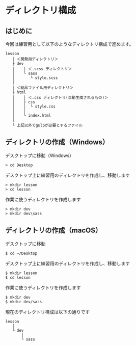 # ディレクトリ構成

## はじめに

今回は練習用として以下のようなディレクトリ構成で進めます。
```
lesson
   │ ＜開発用ディレクトリ＞
   ├ dev
   │    │ ＜.scss ディレクトリ＞
   │    └ sass
   │       └ style.scss
   │
   │ ＜納品ファイル用ディレクトリ＞
   ├ html
   │    │ ＜.css ディレクトリ(自動生成されるもの)＞
   │    ├ css
   │    │  └ style.css
   │    │
   │    └ index.html
   │
   └ 上記以外でgulpが必要とするファイル
```

## ディレクトリの作成（Windows）

デスクトップに移動（Windows）
```
> cd Desktop
```

デスクトップ上に練習用のディレクトリを作成し、移動します
```
> mkdir lesson
> cd lesson
```

作業に使うディレクトリを作成します
```
> mkdir dev
> mkdir dev\sass
```


## ディレクトリの作成（macOS）

デスクトップに移動
```
$ cd ~/Desktop
```

デスクトップ上に練習用のディレクトリを作成し、移動します
```
$ mkdir lesson
$ cd lesson
```

作業に使うディレクトリを作成します
```
$ mkdir dev
$ mkdir dev/sass
```

現在のディレクトリ構成は以下の通りです
```
lesson
   │ 
   └ dev
       │
       └ sass
```






